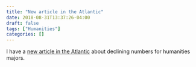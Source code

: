 ```yaml
---
title: "New article in the Atlantic"
date: 2018-08-31T13:37:26-04:00
draft: false
tags: ["Humanities"]
categories: []
---
```


I have a [new article in the Atlantic](https://www.theatlantic.com/ideas/archive/2018/08/the-humanities-face-a-crisisof-confidence/567565/) about declining numbers for humanities majors.
